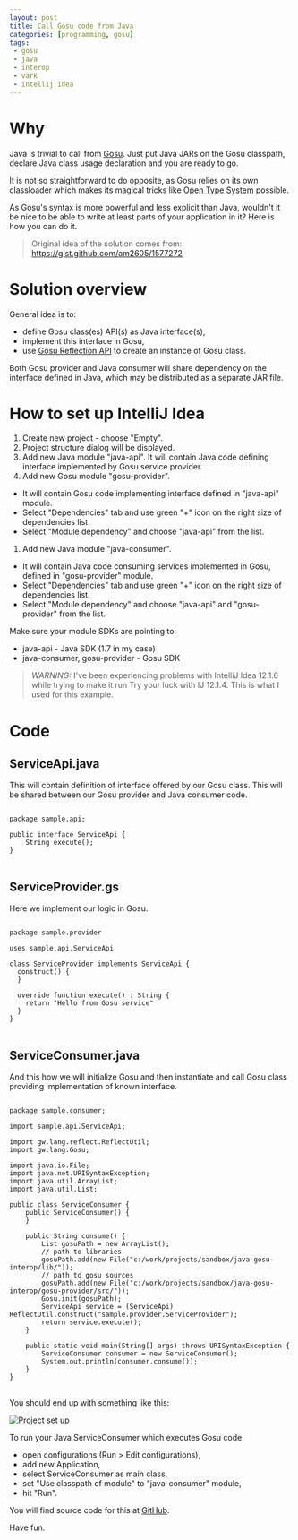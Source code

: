 ```yaml
---
layout: post
title: Call Gosu code from Java
categories: [programming, gosu]
tags:
 - gosu
 - java
 - interop
 - vark
 - intellij idea
---
```


# Why

Java is trivial to call from [Gosu](http://gosu-lang.org/). Just put Java JARs on the Gosu classpath, declare Java class usage declaration and you are ready to go.

It is not so straightforward to do opposite, as Gosu relies on its own classloader which makes its magical tricks like [Open Type System](http://devblog.guidewire.com/2010/11/18/gosus-secret-sauce-the-open-type-system/) possible.

As Gosu's syntax is more powerful and less explicit than Java, wouldn't it be nice to be able to write at least parts of your application in it? Here is how you can do it.

> Original idea of the solution comes from: https://gist.github.com/am2605/1577272

# Solution overview

General idea is to:

- define Gosu class(es) API(s) as Java interface(s),
- implement this interface in Gosu,
- use [Gosu Reflection API](http://gosu-lang.org/doc/Gosu%20Reference%20Guide/wwhelp/wwhimpl/common/html/wwhelp.htm#href=typesystem.26.4.html&single=true) to create an instance of Gosu class.

Both Gosu provider and Java consumer will share dependency on the interface defined in Java, which may be distributed as a separate JAR file.

# How to set up IntelliJ Idea

1. Create new project - choose "Empty".
1. Project structure dialog will be displayed.
1. Add new Java module "java-api". It will contain Java code defining interface implemented by Gosu service provider.
1. Add new Gosu module "gosu-provider".
- It will contain Gosu code implementing interface defined in "java-api" module.
- Select "Dependencies" tab and use green "+" icon on the right size of dependencies list.
- Select "Module dependency" and choose "java-api" from the list.
1. Add new Java module "java-consumer".
- It will contain Java code consuming services implemented in Gosu, defined in "gosu-provider" module.
- Select "Dependencies" tab and use green "+" icon on the right size of dependencies list.
- Select "Module dependency" and choose "java-api" and "gosu-provider" from the list.

Make sure your module SDKs are pointing to:

- java-api - Java SDK (1.7 in my case)
- java-consumer, gosu-provider - Gosu SDK

> *WARNING:* I've been experiencing problems with IntelliJ Idea 12.1.6 while trying to make it run Try your luck with IJ 12.1.4. This is what I used for this example.

# Code

## ServiceApi.java

This will contain definition of interface offered by our Gosu class. This will be shared between our Gosu provider and Java consumer code.

<pre>
<code class="java">
package sample.api;

public interface ServiceApi {
    String execute();
}
</code>
</pre>

## ServiceProvider.gs

Here we implement our logic in Gosu.

<pre>
<code class="gosu">
package sample.provider

uses sample.api.ServiceApi

class ServiceProvider implements ServiceApi {
  construct() {
  }

  override function execute() : String {
    return "Hello from Gosu service"
  }
}
</code>
</pre>

## ServiceConsumer.java

And this how we will initialize Gosu and then instantiate and call Gosu class providing implementation of known interface.

<pre>
<code class="java">
package sample.consumer;

import sample.api.ServiceApi;

import gw.lang.reflect.ReflectUtil;
import gw.lang.Gosu;

import java.io.File;
import java.net.URISyntaxException;
import java.util.ArrayList;
import java.util.List;

public class ServiceConsumer {
    public ServiceConsumer() {
    }

    public String consume() {
        List<File> gosuPath = new ArrayList<File>();
        // path to libraries
        gosuPath.add(new File("c:/work/projects/sandbox/java-gosu-interop/lib/"));
        // path to gosu sources
        gosuPath.add(new File("c:/work/projects/sandbox/java-gosu-interop/gosu-provider/src/"));
        Gosu.init(gosuPath);
        ServiceApi service = (ServiceApi) ReflectUtil.construct("sample.provider.ServiceProvider");
        return service.execute();
    }

    public static void main(String[] args) throws URISyntaxException {
        ServiceConsumer consumer = new ServiceConsumer();
        System.out.println(consumer.consume());
    }
}
</code>
</pre>

You should end up with something like this:

![Project set up](http://farm8.staticflickr.com/7385/10678432704_08b99631fa_o.png)

To run your Java ServiceConsumer which executes Gosu code:

- open configurations (Run > Edit configurations),
- add new Application,
- select ServiceConsumer as main class,
- set "Use classpath of module" to "java-consumer" module,
- hit "Run".

You will find source code for this at [GitHub](https://github.com/ddebowczyk/java-gosu-interop).

Have fun.

